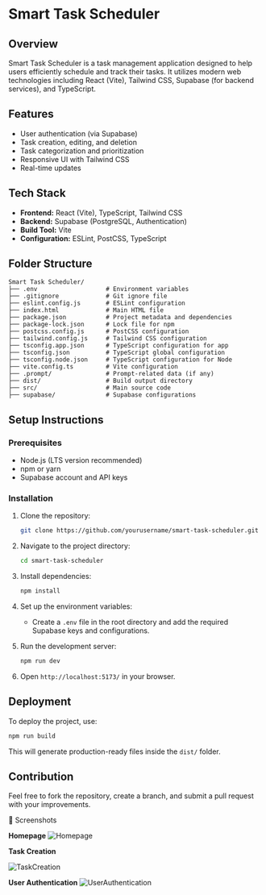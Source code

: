# Smart Task Scheduler

## Overview

Smart Task Scheduler is a task management application designed to help users efficiently schedule and track their tasks. It utilizes modern web technologies including React (Vite), Tailwind CSS, Supabase (for backend services), and TypeScript.

## Features

- User authentication (via Supabase)
- Task creation, editing, and deletion
- Task categorization and prioritization
- Responsive UI with Tailwind CSS
- Real-time updates

## Tech Stack

- **Frontend:** React (Vite), TypeScript, Tailwind CSS
- **Backend:** Supabase (PostgreSQL, Authentication)
- **Build Tool:** Vite
- **Configuration:** ESLint, PostCSS, TypeScript

## Folder Structure

```
Smart Task Scheduler/
├── .env                   # Environment variables
├── .gitignore             # Git ignore file
├── eslint.config.js       # ESLint configuration
├── index.html             # Main HTML file
├── package.json           # Project metadata and dependencies
├── package-lock.json      # Lock file for npm
├── postcss.config.js      # PostCSS configuration
├── tailwind.config.js     # Tailwind CSS configuration
├── tsconfig.app.json      # TypeScript configuration for app
├── tsconfig.json          # TypeScript global configuration
├── tsconfig.node.json     # TypeScript configuration for Node
├── vite.config.ts         # Vite configuration
├── .prompt/               # Prompt-related data (if any)
├── dist/                  # Build output directory
├── src/                   # Main source code
├── supabase/              # Supabase configurations
```

## Setup Instructions

### Prerequisites

- Node.js (LTS version recommended)
- npm or yarn
- Supabase account and API keys

### Installation

1. Clone the repository:

   ```sh
   git clone https://github.com/yourusername/smart-task-scheduler.git
   ```

2. Navigate to the project directory:

   ```sh
   cd smart-task-scheduler
   ```

3. Install dependencies:

   ```sh
   npm install
   ```

4. Set up the environment variables:

   - Create a `.env` file in the root directory and add the required Supabase keys and configurations.

5. Run the development server:

   ```sh
   npm run dev
   ```

6. Open `http://localhost:5173/` in your browser.

## Deployment

To deploy the project, use:

```sh
npm run build
```

This will generate production-ready files inside the `dist/` folder.

## Contribution

Feel free to fork the repository, create a branch, and submit a pull request with your improvements.



📸 Screenshots

**Homepage**
![Homepage](https://github.com/Spacey6849/smart-todo-task-scheduler/blob/4d4450d669c5dcbe1f60aa172c018e3ca299c930/HomePage.png)

**Task Creation**

![TaskCreation](https://github.com/Spacey6849/smart-todo-task-scheduler/blob/4d4450d669c5dcbe1f60aa172c018e3ca299c930/Task.png)

**User Authentication**
![UserAuthentication](https://github.com/Spacey6849/smart-todo-task-scheduler/blob/4d4450d669c5dcbe1f60aa172c018e3ca299c930/SignIN.png)
